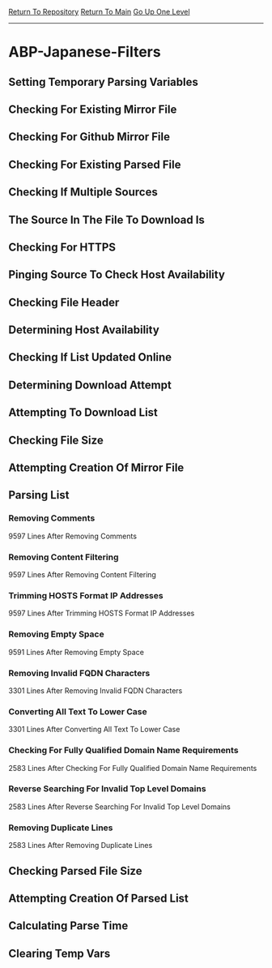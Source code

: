 [Return To Repository](https://github.com/deathbybandaid/piholeparser/)
[Return To Main](https://github.com/deathbybandaid/piholeparser/blob/master/RecentRunLogs/Mainlog.md)
[Go Up One Level](https://github.com/deathbybandaid/piholeparser/blob/master/RecentRunLogs/TopLevelScripts/30-Processing-Blacklists.md)
____________________________________
# ABP-Japanese-Filters
## Setting Temporary Parsing Variables
## Checking For Existing Mirror File
## Checking For Github Mirror File
## Checking For Existing Parsed File
## Checking If Multiple Sources
## The Source In The File To Download Is
## Checking For HTTPS
## Pinging Source To Check Host Availability
## Checking File Header
## Determining Host Availability
## Checking If List Updated Online
## Determining Download Attempt
## Attempting To Download List
## Checking File Size
## Attempting Creation Of Mirror File
## Parsing List
### Removing Comments
9597 Lines After Removing Comments
### Removing Content Filtering
9597 Lines After Removing Content Filtering
### Trimming HOSTS Format IP Addresses
9597 Lines After Trimming HOSTS Format IP Addresses
### Removing Empty Space
9591 Lines After Removing Empty Space
### Removing Invalid FQDN Characters
3301 Lines After Removing Invalid FQDN Characters
### Converting All Text To Lower Case
3301 Lines After Converting All Text To Lower Case
### Checking For Fully Qualified Domain Name Requirements
2583 Lines After Checking For Fully Qualified Domain Name Requirements
### Reverse Searching For Invalid Top Level Domains
2583 Lines After Reverse Searching For Invalid Top Level Domains
### Removing Duplicate Lines
2583 Lines After Removing Duplicate Lines
## Checking Parsed File Size
## Attempting Creation Of Parsed List
## Calculating Parse Time
## Clearing Temp Vars
